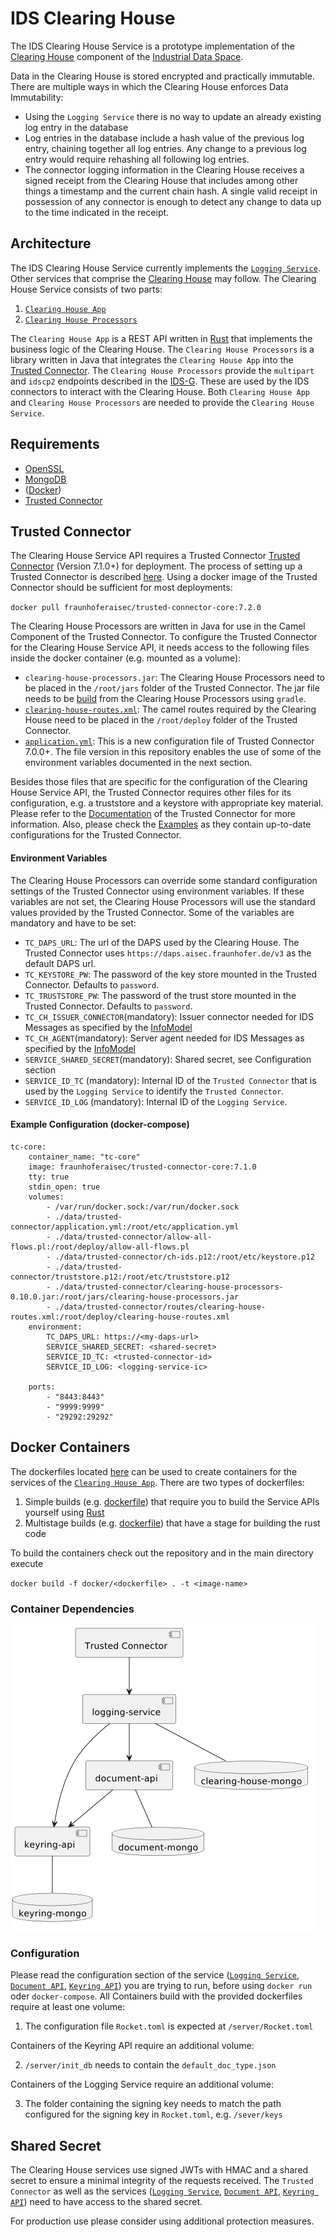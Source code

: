 # IDS Clearing House
The IDS Clearing House Service is a prototype implementation of the [Clearing House](https://github.com/International-Data-Spaces-Association/IDS-RAM_4_0/blob/main/documentation/3_Layers_of_the_Reference_Architecture_Model/3_5_System_Layer/3_5_5_Clearing_House.md) component of the [Industrial Data Space](https://internationaldataspaces.org/). 

Data in the Clearing House is stored encrypted and practically immutable. There are multiple ways in which the Clearing House enforces Data Immutability:
- Using the `Logging Service` there is no way to update an already existing log entry in the database
- Log entries in the database include a hash value of the previous log entry, chaining together all log entries. Any change to a previous log entry would require rehashing all following log entries.
- The connector logging information in the Clearing House receives a signed receipt from the Clearing House that includes among other things a timestamp and the current chain hash. A single valid receipt in possession of any connector is enough to detect any change to data up to the time indicated in the receipt.

## Architecture
The IDS Clearing House Service currently implements the [`Logging Service`](https://github.com/International-Data-Spaces-Association/IDS-RAM_4_0/blob/main/documentation/3_Layers_of_the_Reference_Architecture_Model/3_5_System_Layer/3_5_5_Clearing_House.md). Other services that comprise the [Clearing House](https://github.com/International-Data-Spaces-Association/IDS-RAM_4_0/blob/main/documentation/3_Layers_of_the_Reference_Architecture_Model/3_5_System_Layer/3_5_5_Clearing_House.md) may follow. The Clearing House Service consists of two parts:

1. [`Clearing House App`](clearing-house-app)
2. [`Clearing House Processors`](clearing-house-processors)

The `Clearing House App` is a REST API written in [Rust](https://www.rust-lang.org) that implements the business logic of the Clearing House. The `Clearing House Processors` is a library written in Java that integrates the `Clearing House App` into the [Trusted Connector](https://github.com/industrial-data-space/trusted-connector). The `Clearing House Processors` provide the `multipart` and `idscp2` endpoints described in the [IDS-G](https://github.com/International-Data-Spaces-Association/IDS-G/tree/main). These are used by the IDS connectors to interact with the Clearing House. Both `Clearing House App` and `Clearing House Processors` are needed to provide the `Clearing House Service`.

## Requirements
- [OpenSSL](https://www.openssl.org)
- [MongoDB](https://www.mongodb.com)
- ([Docker](https://www.docker.com))
- [Trusted Connector](https://github.com/industrial-data-space/trusted-connector)

## Trusted Connector
The Clearing House Service API requires a Trusted Connector [Trusted Connector](https://github.com/industrial-data-space/trusted-connector) (Version 7.1.0+) for deployment. The process of setting up a Trusted Connector is described [here](https://industrial-data-space.github.io/trusted-connector-documentation/docs/getting_started/). Using a docker image of the Trusted Connector should be sufficient for most deployments:

`docker pull fraunhoferaisec/trusted-connector-core:7.2.0`

The Clearing House Processors are written in Java for use in the Camel Component of the Trusted Connector. To configure the Trusted Connector for the Clearing House Service API, it needs access to the following files inside the docker container (e.g. mounted as a volume):
- `clearing-house-processors.jar`: The Clearing House Processors need to be placed in the `/root/jars` folder of the Trusted Connector. The jar file needs to be [build](clearing-house-processors#building-from-source) from the Clearing House Processors using `gradle`.
- [`clearing-house-routes.xml`](clearing-house-processors/src/routes/clearing-house-routes.xml): The camel routes required by the Clearing House need to be placed in the `/root/deploy` folder of the Trusted Connector.
- [`application.yml`](docker/application.yml): This is a new configuration file of Trusted Connector 7.0.0+. The file version in this repository enables the use of some of the environment variables documented in the next section.

Besides those files that are specific for the configuration of the Clearing House Service API, the Trusted Connector requires other files for its configuration, e.g. a truststore and a keystore with appropriate key material. Please refer to the [Documentation](https://industrial-data-space.github.io/trusted-connector-documentation/) of the Trusted Connector for more information. Also, please check the [Examples](https://github.com/industrial-data-space/trusted-connector/tree/master/examples) as they contain up-to-date configurations for the Trusted Connector.

#### Environment Variables
The Clearing House Processors can override some standard configuration settings of the Trusted Connector using environment variables. If these variables are not set, the Clearing House Processors will use the standard values provided by the Trusted Connector. Some of the variables are mandatory and have to be set:
- `TC_DAPS_URL`: The url of the DAPS used by the Clearing House. The Trusted Connector uses `https://daps.aisec.fraunhofer.de/v3` as the default DAPS url.
- `TC_KEYSTORE_PW`: The password of the key store mounted in the Trusted Connector. Defaults to `password`.
- `TC_TRUSTSTORE_PW`: The password of the trust store mounted in the Trusted Connector. Defaults to `password`.
- `TC_CH_ISSUER_CONNECTOR`(mandatory): Issuer connector needed for IDS Messages as specified by the [InfoModel](https://github.com/International-Data-Spaces-Association/InformationModel)
- `TC_CH_AGENT`(mandatory): Server agent needed for IDS Messages as specified by the [InfoModel](https://github.com/International-Data-Spaces-Association/InformationModel)
- `SERVICE_SHARED_SECRET`(mandatory): Shared secret, see Configuration section
- `SERVICE_ID_TC` (mandatory): Internal ID of the `Trusted Connector` that is used by the `Logging Service` to identify the `Trusted Connector`.
- `SERVICE_ID_LOG` (mandatory): Internal ID of the `Logging Service`.


#### Example Configuration (docker-compose)
```
tc-core:
    container_name: "tc-core"
    image: fraunhoferaisec/trusted-connector-core:7.1.0
    tty: true
    stdin_open: true
    volumes:
        - /var/run/docker.sock:/var/run/docker.sock
        - ./data/trusted-connector/application.yml:/root/etc/application.yml 
        - ./data/trusted-connector/allow-all-flows.pl:/root/deploy/allow-all-flows.pl
        - ./data/trusted-connector/ch-ids.p12:/root/etc/keystore.p12
        - ./data/trusted-connector/truststore.p12:/root/etc/truststore.p12
        - ./data/trusted-connector/clearing-house-processors-0.10.0.jar:/root/jars/clearing-house-processors.jar
        - ./data/trusted-connector/routes/clearing-house-routes.xml:/root/deploy/clearing-house-routes.xml
    environment:
        TC_DAPS_URL: https://<my-daps-url>
        SERVICE_SHARED_SECRET: <shared-secret>
        SERVICE_ID_TC: <trusted-connector-id>
        SERVICE_ID_LOG: <logging-service-ic>

    ports:
        - "8443:8443"
        - "9999:9999"
        - "29292:29292"
```

## Docker Containers
The dockerfiles located [here](docker/) can be used to create containers for the services of the [`Clearing House App`](clearing-house-app). There are two types of dockerfiles:
1. Simple builds (e.g. [dockerfile](docker/keyring-api.Dockerfile)) that require you to build the Service APIs yourself using [Rust](https://www.rust-lang.org)
2. Multistage builds (e.g. [dockerfile](docker/keyring-api-multistage.Dockerfile)) that have a stage for building the rust code

To build the containers check out the repository and in the main directory execute

`docker build -f docker/<dockerfile> . -t <image-name>`

### Container Dependencies
![Container Dependencies](doc/images/ch_container_dependencies.png)

### Configuration
Please read the configuration section of the service ([`Logging Service`](clearing-house-app#logging-service), [`Document API`](clearing-house-app#document-api), [`Keyring API`](clearing-house-app#keyring-api)) you are trying to run, before using `docker run` oder `docker-compose`. All Containers build with the provided dockerfiles require at least one volume:
1. The configuration file `Rocket.toml` is expected at `/server/Rocket.toml`

Containers of the Keyring API require an additional volume:

2. `/server/init_db` needs to contain the `default_doc_type.json`

Containers of the Logging Service require an additional volume:

3. The folder containing the signing key needs to match the path configured for the signing key in `Rocket.toml`, e.g. `/sever/keys`

## Shared Secret
The Clearing House services use signed JWTs with HMAC and a shared secret to ensure a minimal integrity of the requests received. The `Trusted Connector` as well as the services ([`Logging Service`](clearing-house-app#logging-service), [`Document API`](clearing-house-app#document-api), [`Keyring API`](clearing-house-app#keyring-api)) need to have access to the shared secret.

For production use please consider using additional protection measures.
